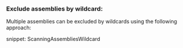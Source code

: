 
### Exclude assemblies by wildcard:

Multiple assemblies can be excluded by wildcards using the following approach:

snippet: ScanningAssembliesWildcard
